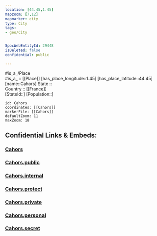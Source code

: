 ```yaml
---
location: [44.45,1.45] 
mapzoom: [7,12] 
mapmarker: city 
type: City
tags:
- geo/City


SpocWebEntityId: 29448
isDeleted: false
confidential: public

---
```

#is_a_/Place  
#is_a_ :: [[Place]] 
[has_place_longitude::1.45] 
[has_place_latitude::44.45] 
[name::Cahors] 
State ::  
Country :: [[France]]  
[StateId::] 
[Population::] 



```leaflet
id: Cahors
coordinates: [[Cahors]] 
markerFile: [[Cahors]] 
defaultZoom: 11 
maxZoom: 18
```


## Confidential Links & Embeds: 

### [Cahors](/_Standards/Earth/Continent/Europe/Europe~West/France/regions~France/Occitanie/departments~Occitanie/Lot/communes~Lot/Cahors/cities~Cahors/Cahors.md) 

### [Cahors.public](/_public/Earth/Continent/Europe/Europe~West/France/regions~France/Occitanie/departments~Occitanie/Lot/communes~Lot/Cahors/cities~Cahors/Cahors.public.md) 

### [Cahors.internal](/_internal/Earth/Continent/Europe/Europe~West/France/regions~France/Occitanie/departments~Occitanie/Lot/communes~Lot/Cahors/cities~Cahors/Cahors.internal.md) 

### [Cahors.protect](/_protect/Earth/Continent/Europe/Europe~West/France/regions~France/Occitanie/departments~Occitanie/Lot/communes~Lot/Cahors/cities~Cahors/Cahors.protect.md) 

### [Cahors.private](/_private/Earth/Continent/Europe/Europe~West/France/regions~France/Occitanie/departments~Occitanie/Lot/communes~Lot/Cahors/cities~Cahors/Cahors.private.md) 

### [Cahors.personal](/_personal/Earth/Continent/Europe/Europe~West/France/regions~France/Occitanie/departments~Occitanie/Lot/communes~Lot/Cahors/cities~Cahors/Cahors.personal.md) 

### [Cahors.secret](/_secret/Earth/Continent/Europe/Europe~West/France/regions~France/Occitanie/departments~Occitanie/Lot/communes~Lot/Cahors/cities~Cahors/Cahors.secret.md)

